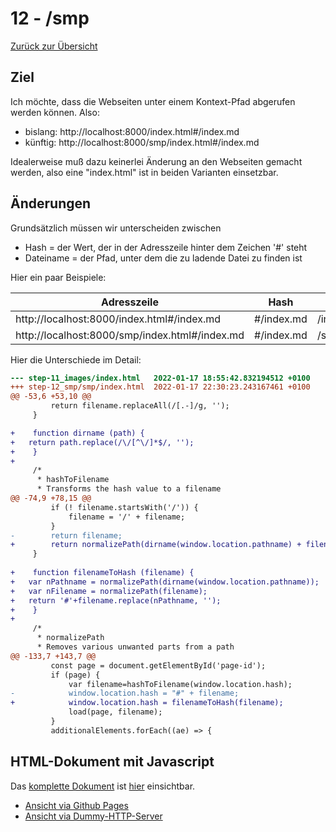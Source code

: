 12 - /smp
=========

[Zurück zur Übersicht][MAIN]

Ziel
----

Ich möchte, dass die Webseiten unter einem Kontext-Pfad
abgerufen werden können. Also:

- bislang: http://localhost:8000/index.html#/index.md
- künftig: http://localhost:8000/smp/index.html#/index.md

Idealerweise muß dazu keinerlei Änderung an den
Webseiten gemacht werden, also eine "index.html"
ist in beiden Varianten einsetzbar.

Änderungen
----------

Grundsätzlich müssen wir unterscheiden zwischen

- Hash = der Wert, der in der Adresszeile hinter dem Zeichen '#' steht
- Dateiname = der Pfad, unter dem die zu ladende Datei zu finden ist

Hier ein paar Beispiele:

Adresszeile                                    | Hash       | Filename
-----------------------------------------------|------------|---------
http://localhost:8000/index.html#/index.md     | #/index.md | /index.md
http://localhost:8000/smp/index.html#/index.md | #/index.md | /smp/index.md

Hier die Unterschiede im Detail:

```diff
--- step-11_images/index.html	2022-01-17 18:55:42.832194512 +0100
+++ step-12_smp/smp/index.html	2022-01-17 22:30:23.243167461 +0100
@@ -53,6 +53,10 @@
         return filename.replaceAll(/[.-]/g, '');
     }

+    function dirname (path) {
+	return path.replace(/\/[^\/]*$/, '');
+    }
+
     /*
      * hashToFilename
      * Transforms the hash value to a filename
@@ -74,9 +78,15 @@
         if (! filename.startsWith('/')) {
             filename = '/' + filename;
         }
-        return filename;
+        return normalizePath(dirname(window.location.pathname) + filename);
     }
 
+    function filenameToHash (filename) {
+	var nPathname = normalizePath(dirname(window.location.pathname));
+	var nFilename = normalizePath(filename);
+	return '#'+filename.replace(nPathname, '');
+    }
+
     /*
      * normalizePath
      * Removes various unwanted parts from a path
@@ -133,7 +143,7 @@
         const page = document.getElementById('page-id');
         if (page) {
             var filename=hashToFilename(window.location.hash);
-            window.location.hash = "#" + filename;
+            window.location.hash = filenameToHash(filename);
             load(page, filename);
         }
         additionalElements.forEach((ae) => {
```

HTML-Dokument mit Javascript
----------------------------

Das [komplette Dokument][INDEXHTML] ist [hier][INDEXHTML] einsichtbar.

- [Ansicht via Github Pages][RESULT]
- [Ansicht via Dummy-HTTP-Server][LOCALHOST]

[MAIN]:      ../README.md
[BASE]:      ../step-11_images/index.html
[INDEXHTML]: index.html
[LOCALHOST]: http://localhost:8000/smp/
[RESULT]:    https://uli-heller.github.io/static-markdown-publisher/step-12_smp/smp/index.html
[INDEXMD]:   index.md
